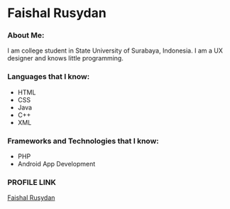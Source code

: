 # Faishal Rusydan

### About Me:
 
I am college student in State University of Surabaya, Indonesia. I am a UX designer and knows little programming.

### Languages that I know:
- HTML
- CSS
- Java
- C++
- XML

### Frameworks and Technologies that I know:
- PHP
- Android App Development

### PROFILE LINK
[Faishal Rusydan](https://github.com/faishal7777)
